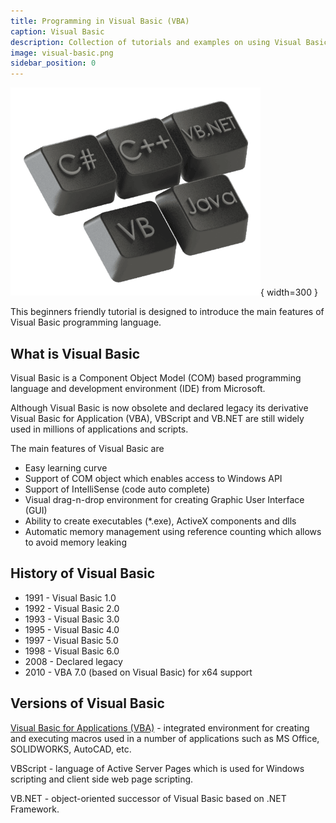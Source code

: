 ```yaml
---
title: Programming in Visual Basic (VBA)
caption: Visual Basic
description: Collection of tutorials and examples on using Visual Basic programming language
image: visual-basic.png
sidebar_position: 0
---
```

![Visual Basic](visual-basic.png){ width=300 }

This beginners friendly tutorial is designed to introduce the main features of Visual Basic programming language.

## What is Visual Basic

Visual Basic is a Component Object Model (COM) based programming language and development environment (IDE) from Microsoft.

Although Visual Basic is now obsolete and declared legacy its derivative Visual Basic for Application (VBA), VBScript and VB.NET are still widely used in millions of applications and scripts.

The main features of Visual Basic are

* Easy learning curve
* Support of COM object which enables access to Windows API
* Support of IntelliSense (code auto complete)
* Visual drag-n-drop environment for creating Graphic User Interface (GUI)
* Ability to create executables (*.exe), ActiveX components and dlls
* Automatic memory management using reference counting which allows to avoid memory leaking

## History of Visual Basic

* 1991 - Visual Basic 1.0
* 1992 - Visual Basic 2.0
* 1993 - Visual Basic 3.0
* 1995 - Visual Basic 4.0
* 1997 - Visual Basic 5.0
* 1998 - Visual Basic 6.0
* 2008 - Declared legacy
* 2010 - VBA 7.0 (based on Visual Basic) for x64 support

## Versions of Visual Basic

[Visual Basic for Applications (VBA)](vba) - integrated environment for creating and executing macros used in a number of applications such as MS Office, SOLIDWORKS, AutoCAD, etc.

VBScript - language of Active Server Pages which is used for Windows scripting and client side web page scripting.

VB.NET - object-oriented successor of Visual Basic based on .NET Framework.
